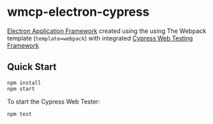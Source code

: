 # wmcp-electron-cypress

[Electron Application Framework](https://www.electronforge.io/) created using the using The Webpack template (`template=webpack`) with integrated [Cypress Web Testing Framework](https://docs.cypress.io/)

## Quick Start

```
npm install
npm start
```

To start the Cypress Web Tester:

```
npm test
```
